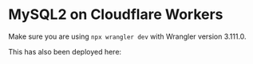 # MySQL2 on Cloudflare Workers

Make sure you are using `npx wrangler dev` with Wrangler version 3.111.0.

This has also been deployed here: